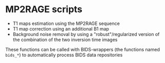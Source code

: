 # MP2RAGE scripts

- T1 maps estimation using the MP2RAGE sequence
- T1 map correction using an additional B1 map
- Background noise removal by using a "robust"/regularized version of the combination of the two inversion time images

These functions can be called with BIDS-wrappers (the functions named `bids_*`) to automatically process BIDS data repositories
